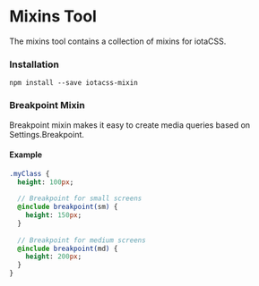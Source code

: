 # Mixins Tool #

The mixins tool contains a collection of mixins for iotaCSS.


### Installation ###

```
npm install --save iotacss-mixin
```


### Breakpoint Mixin ###

Breakpoint mixin makes it easy to create media queries based on Settings.Breakpoint.


#### Example ####

```sass
.myClass {
  height: 100px;
  
  // Breakpoint for small screens
  @include breakpoint(sm) {
    height: 150px;
  }
  
  // Breakpoint for medium screens
  @include breakpoint(md) {
    height: 200px;
  }
}
```
